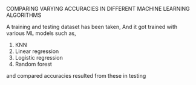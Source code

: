 COMPARING VARYING ACCURACIES IN DIFFERENT MACHINE LEARNING ALGORITHMS

A training and testing dataset has been taken, And it got trained with various ML models such as, 

1. KNN
2. Linear regression
3. Logistic regression
4. Random forest


and compared accuracies resulted from these in testing
